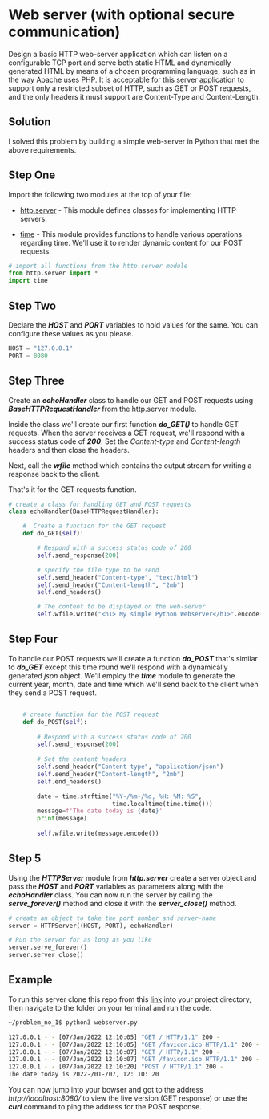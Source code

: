 # Web server (with optional secure communication)

Design a basic HTTP web-server application which can listen on a configurable TCP port and serve both static HTML and dynamically generated HTML by means of a chosen programming language, such as in the way Apache uses PHP. It is acceptable for this server application to support only a restricted subset of HTTP, such as GET or POST requests, and the only headers it must support are Content-Type and Content-Length.

## Solution

I solved this problem by building a simple web-server in Python that met the above requirements. 

## Step One
Import the following two modules at the top of your file:

-  [http.server](https://docs.python.org/3/library/http.server.html) - This module defines classes for implementing HTTP servers.


- [time](https://docs.python.org/3/library/time.html) - This module provides functions to handle various operations regarding time. We'll use it to render dynamic content for our POST requests. 
```python
# import all functions from the http.server module
from http.server import *
import time
```
## Step Two
Declare the ***HOST*** and ***PORT*** variables to hold values for the same. You can configure these values as you please.
```python
HOST = "127.0.0.1"
PORT = 8080
```
## Step Three
Create an ***echoHandler*** class to handle our GET and POST requests using ***BaseHTTPRequestHandler*** from the http.server module. 

Inside the class we'll create our first function ***do_GET()*** to handle GET requests. When the server receives a GET request, we'll respond with a success status code of ***200***. Set the *Content-type* and *Content-length* headers and then close the headers. 

Next, call the ***wfile*** method which contains the output stream for writing a response back to the client.

That's it for the GET requests function.
 
```python
# create a class for handling GET and POST requests
class echoHandler(BaseHTTPRequestHandler):

    #  Create a function for the GET request
    def do_GET(self):

        # Respond with a success status code of 200
        self.send_response(200)

        # specify the file type to be send
        self.send_header("Content-type", "text/html")
        self.send_header("Content-length", "2mb")
        self.end_headers()

        # The content to be displayed on the web-server
        self.wfile.write("<h1> My simple Python Webserver</h1>".encode())

```
## Step Four
To handle our POST requests we'll create a function ***do_POST*** that's similar to ***do_GET*** except this time round we'll respond with a dynamically generated *json* object. We'll employ the ***time*** module to generate the current year, month, date and time which we'll send back to the client when they send a POST request.


```python

    # create function for the POST request
    def do_POST(self):
        
        # Respond with a success status code of 200
        self.send_response(200)
        
        # Set the content headers
        self.send_header("Content-type", "application/json")
        self.send_header("Content-length", "2mb")
        self.end_headers()

        date = time.strftime("%Y-/%m-/%d, %H: %M: %S",
                             time.localtime(time.time()))
        message=f'The date today is {date}'
        print(message)
        
        self.wfile.write(message.encode())
```
## Step 5
Using the ***HTTPServer*** module from ***http.server*** create a server object and pass the ***HOST*** and ***PORT*** variables as parameters along with the ***echoHandler*** class. You can now run the server by calling the ***serve_forever()*** method and close it with the ***server_close()*** method.
```python
# create an object to take the port number and server-name
server = HTTPServer((HOST, PORT), echoHandler)

# Run the server for as long as you like
server.serve_forever()
server.server_close()

```

## Example
To run this server clone this repo from this [link](https://github.com/Joseph-Mutua/problem_no_1.git) into your project directory, then navigate to the folder on your terminal and run the code.


```bash
~/problem_no_1$ python3 webserver.py

127.0.0.1 - - [07/Jan/2022 12:10:05] "GET / HTTP/1.1" 200 -
127.0.0.1 - - [07/Jan/2022 12:10:05] "GET /favicon.ico HTTP/1.1" 200 -
127.0.0.1 - - [07/Jan/2022 12:10:07] "GET / HTTP/1.1" 200 -
127.0.0.1 - - [07/Jan/2022 12:10:07] "GET /favicon.ico HTTP/1.1" 200 -
127.0.0.1 - - [07/Jan/2022 12:10:20] "POST / HTTP/1.1" 200 -
The date today is 2022-/01-/07, 12: 10: 20
```
You can now jump into your bowser and got to the address *http://localhost:8080/* to view the live version (GET response)  or use the ***curl*** command to ping the address for the POST response.

